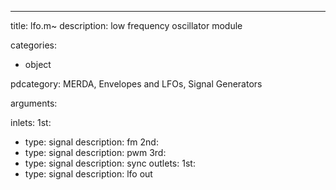 ---
title: lfo.m~
description: low frequency oscillator module

categories:
 - object

pdcategory: MERDA, Envelopes and LFOs, Signal Generators

arguments:

inlets:
  1st:
  - type: signal
    description: fm
  2nd:
  - type: signal
    description: pwm
  3rd:
  - type: signal
    description: sync
outlets:
  1st:
  - type: signal
    description: lfo out
